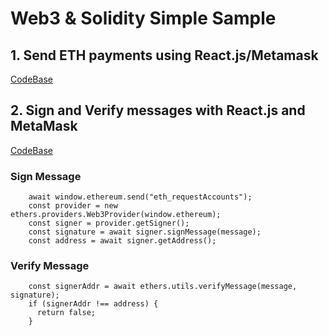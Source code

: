 # Web3 & Solidity Simple Sample
## 1. Send ETH payments using React.js/Metamask
[CodeBase](https://codesandbox.io/s/react-eth-metamask-7vuy7) 

## 2. Sign and Verify messages with React.js and MetaMask
[CodeBase](https://codesandbox.io/s/react-eth-metamask-signatures-ibuxj) 

### Sign Message
```shell
    await window.ethereum.send("eth_requestAccounts");
    const provider = new ethers.providers.Web3Provider(window.ethereum);
    const signer = provider.getSigner();
    const signature = await signer.signMessage(message);
    const address = await signer.getAddress();
```
### Verify Message
```shell
    const signerAddr = await ethers.utils.verifyMessage(message, signature);
    if (signerAddr !== address) {
      return false;
    }
```    
